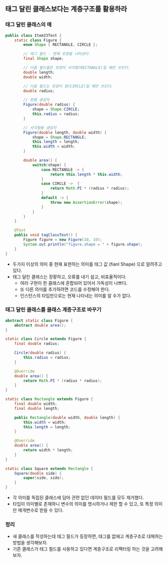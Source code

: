 ## 태그 달린 클래스보다는 계층구조를 활용하라

### 태그 달린 클래스의 예
```java
public class Item23Test {
    static class Figure {
        enum Shape { RECTANGLE, CIRCLE };

        // 태그 필드 - 현재 모양을 나타낸다.
        final Shape shape;

        // 다음 필드들은 모양이 사각형(RECTANGLE)일 때만 쓰인다.
        double length;
        double width;

        // 다음 필드는 모양이 원(CIRCLE)일 때만 쓰인다.
        double radius;

        // 원용 생성자
        Figure(double radius) {
            shape = Shape.CIRCLE;
            this.radius = radius;
        }

        // 사각형용 생성자
        Figure(double length, double width) {
            shape = Shape.RECTANGLE;
            this.length = length;
            this.width = width;
        }

        double area() {
            switch(shape) {
                case RECTANGLE -> {
                    return this.length * this.width;
                }
                case CIRCLE ->  {
                    return Math.PI * (radius * radius);
                }
                default -> {
                    throw new AssertionError(shape);
                }
            }
        }
    }

    @Test
    public void tagClassTest() {
        Figure figure = new Figure(10, 10);
        System.out.println("figure.shape = " + figure.shape);
    }
}
```
- 두가지 이상의 의미 중 현재 표현하는 의미를 태그 값 (fianl Shape) 으로 알려주고 있다.
- 태그 달린 클래스는 장황하고, 오류를 내기 쉽고, 비효율적이다.
  - 여러 구현이 한 클래스에 혼합되어 있어서 가독성이 나쁘다.
  - 또 다른 의미를 추가하려면 코드를 수정해야 한다.
  - 인스턴스의 타입만으로는 현재 나타내는 의미를 알 수가 없다.

### 태그 달린 클래스를 클래스 계층구조로 바꾸기
```java
abstract static class Figure {
    abstract double area();
}

static class Circle extends Figure {
    final double radius;

    Circle(double radius) {
        this.radius = radius;
    }

    @Override
    double area() {
        return Math.PI * (radius * radius);
    }
}

static class Rectangle extends Figure {
    final double width;
    final double length;

    public Rectangle(double width, double length) {
        this.width = width;
        this.length = length;
    }

    @Override
    double area() {
        return width * length;
    }
}

static class Square extends Rectangle {
    Square(double side) {
        super(side, side);
    }
}
```
- 각 의미를 독립된 클래스에 담아 관련 없던 데이터 필드를 모두 제거했다.
- 타입이 의미별로 존재하니 변수의 의미를 명시하거나 제한 할 수 있고, 또 특정 의미만 매개변수로 받을 수 있다.

### 정리
- 새 클래스를 작성하는데 태그 필드가 등장하면, 태그를 없애고 계층구조로 대체하는 방법을 생각해보자.
- 기존 클래스가 태그 필드를 사용하고 있다면 계층구조로 리팩터링 하는 것을 고려해보자.